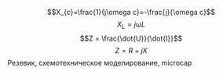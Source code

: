 $$X_{c}=\frac{1}{j\omega c}=-\frac{j}{\omega c}$$
$$X_{L}=j\omega L$$
$$Z = \frac{\dot{U}}{\dot{I}}$$
$$Z=R+jX$$
Резевик, схемотехническое моделирование, microcap
